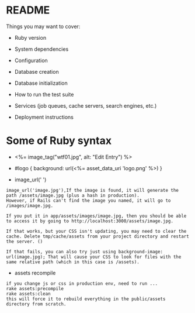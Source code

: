 # README
Things you may want to cover:

* Ruby version

* System dependencies

* Configuration

* Database creation

* Database initialization

* How to run the test suite

* Services (job queues, cache servers, search engines, etc.)

* Deployment instructions

# Some of Ruby syntax
- <%= image_tag("wtf01.jpg", alt: "Edit Entry") %>
- #logo { background: url(<%= asset_data_uri 'logo.png' %>) }

- image_url(' ')
``` 
image_url('image.jpg'),If the image is found, it will generate the path /assets/image.jpg (plus a hash in production). 
However, if Rails can't find the image you named, it will go to /images/image.jpg.

If you put it in app/assets/images/image.jpg, then you should be able to access it by going to http://localhost:3000/assets/image.jpg.

If that works, but your CSS isn't updating, you may need to clear the cache. Delete tmp/cache/assets from your project directory and restart the server. ()

If that fails, you can also try just using background-image: url(image.jpg); That will cause your CSS to look for files with the same relative path (which in this case is /assets).
```

- assets recompile
``` 
if you change js or css in production env, need to run ... 
rake assets:precompile
rake assets:clean
this will force it to rebuild everything in the public/assets directory from scratch.
```